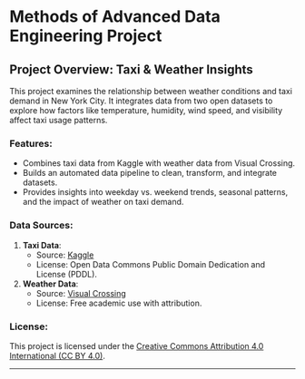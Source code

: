 # Methods of Advanced Data Engineering Project

## Project Overview: Taxi & Weather Insights

This project examines the relationship between weather conditions and taxi demand in New York City. It integrates data from two open datasets to explore how factors like temperature, humidity, wind speed, and visibility affect taxi usage patterns.

### Features:
- Combines taxi data from Kaggle with weather data from Visual Crossing.
- Builds an automated data pipeline to clean, transform, and integrate datasets.
- Provides insights into weekday vs. weekend trends, seasonal patterns, and the impact of weather on taxi demand.

### Data Sources:
1. **Taxi Data**:
   - Source: [Kaggle](https://www.kaggle.com/datasets/microize/newyork-yellow-taxi-trip-data-2020-2019)
   - License: Open Data Commons Public Domain Dedication and License (PDDL).
2. **Weather Data**:
   - Source: [Visual Crossing](https://www.visualcrossing.com/weather/weather-data-services/New%20York/metric/2019-01-01/2019-12-31)
   - License: Free academic use with attribution.

### License:
This project is licensed under the [Creative Commons Attribution 4.0 International (CC BY 4.0)](LICENSE).

---
